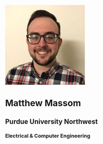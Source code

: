 ![profile](https://github.com/mmassom96/mmassom96.github.io/blob/master/assets/profile_256.png)
# Matthew Massom
## Purdue University Northwest
### Electrical & Computer Engineering
